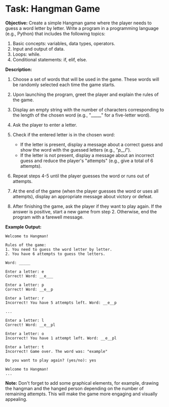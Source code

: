 # Task: Hangman Game

**Objective:** Create a simple Hangman game where the player needs to guess a word letter by letter. Write a program in a programming language (e.g., Python) that includes the following topics:

1. Basic concepts: variables, data types, operators.
2. Input and output of data.
3. Loops: while.
4. Conditional statements: if, elif, else.

**Description:**
1. Choose a set of words that will be used in the game. These words will be randomly selected each time the game starts.

2. Upon launching the program, greet the player and explain the rules of the game.

3. Display an empty string with the number of characters corresponding to the length of the chosen word (e.g., "_____" for a five-letter word).

4. Ask the player to enter a letter.

5. Check if the entered letter is in the chosen word:
   - If the letter is present, display a message about a correct guess and show the word with the guessed letters (e.g., "_p__l_").
   - If the letter is not present, display a message about an incorrect guess and reduce the player's "attempts" (e.g., give a total of 6 attempts).

6. Repeat steps 4-5 until the player guesses the word or runs out of attempts.

7. At the end of the game (when the player guesses the word or uses all attempts), display an appropriate message about victory or defeat.

8. After finishing the game, ask the player if they want to play again. If the answer is positive, start a new game from step 2. Otherwise, end the program with a farewell message.

**Example Output:**
```
Welcome to Hangman!

Rules of the game:
1. You need to guess the word letter by letter.
2. You have 6 attempts to guess the letters.

Word: _____

Enter a letter: e
Correct! Word: __e___

Enter a letter: p
Correct! Word: __e__p

Enter a letter: r
Incorrect! You have 5 attempts left. Word: __e__p

...

Enter a letter: l
Correct! Word: __e__pl

Enter a letter: o
Incorrect! You have 1 attempt left. Word: __e__pl

Enter a letter: t
Incorrect! Game over. The word was: "example"

Do you want to play again? (yes/no): yes

Welcome to Hangman!
...
```

**Note:**
Don't forget to add some graphical elements, for example, drawing the hangman and the hanged person depending on the number of remaining attempts. This will make the game more engaging and visually appealing.
